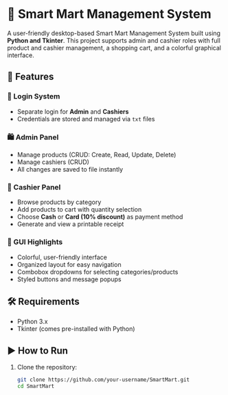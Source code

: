 # 🛒 Smart Mart Management System

A user-friendly desktop-based Smart Mart Management System built using **Python and Tkinter**. This project supports admin and cashier roles with full product and cashier management, a shopping cart, and a colorful graphical interface.

## 📌 Features

### 🔑 Login System
- Separate login for **Admin** and **Cashiers**
- Credentials are stored and managed via `txt` files

### 🛍️ Admin Panel
- Manage products (CRUD: Create, Read, Update, Delete)
- Manage cashiers (CRUD)
- All changes are saved to file instantly

### 🧾 Cashier Panel
- Browse products by category
- Add products to cart with quantity selection
- Choose **Cash** or **Card (10% discount)** as payment method
- Generate and view a printable receipt

### 🎨 GUI Highlights
- Colorful, user-friendly interface
- Organized layout for easy navigation
- Combobox dropdowns for selecting categories/products
- Styled buttons and message popups

## 🛠️ Requirements

- Python 3.x
- Tkinter (comes pre-installed with Python)

## ▶️ How to Run

1. Clone the repository:
   ```bash
   git clone https://github.com/your-username/SmartMart.git
   cd SmartMart
